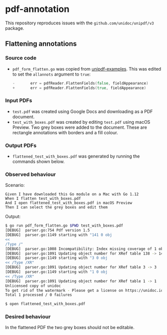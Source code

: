 # pdf-annotation

This repository reproduces issues with the `github.com/unidoc/unipdf/v3` package.

## Flattening annotations

### Source code

- `pdf_form_flatten.go` was copied from [unipdf-examples](https://github.com/unidoc/unipdf-examples/blob/4366cd9d61e9d2b1d70fa2940c104b34f1d489ce/forms/pdf_form_flatten.go). This was edited to set the `allannots` argument to `true`:
    ```go
    -       err = pdfReader.FlattenFields(false, fieldAppearance)
    +       err = pdfReader.FlattenFields(true, fieldAppearance)
    ```

### Input PDFs

- `test.pdf` was created using Google Docs and downloading as a PDF document.
- `test_with_boxes.pdf` was created by editing `test.pdf` using macOS Preview.
  Two grey boxes were added to the document. These are rectangle annotations
  with borders and a fill colour.

### Output PDFs

- `flattened_test_with_boxes.pdf` was generated by running the commands shown below.

### Observed behaviour

Scenario:
```gherkin
Given I have downloaded this Go module on a Mac with Go 1.12
When I flatten test_with_boxes.pdf
And I open flattened_test_with_boxes.pdf in macOS Preview
Then I can select the grey boxes and edit them
```

Output:
```bash
$ go run pdf_form_flatten.go $PWD test_with_boxes.pdf
[DEBUG]  parser.go:754 Pdf version 1.5
[DEBUG]  parser.go:1149 starting with "141 0 obj
<<
/Type /"
[DEBUG]  parser.go:1008 Incompatibility: Index missing coverage of 1 object - appending one - May lead to problems
[DEBUG]  parser.go:1091 Updating object number for XRef table 138 -> 141
[DEBUG]  parser.go:1149 starting with "3 0 obj
<< /Type /XR"
[DEBUG]  parser.go:1091 Updating object number for XRef table 3 -> 3
[DEBUG]  parser.go:1149 starting with "1 0 obj
<< /Type /XR"
[DEBUG]  parser.go:1091 Updating object number for XRef table 1 -> 1
Unlicensed copy of unidoc
To get rid of the watermark - Please get a license on https://unidoc.io
Total 1 processed / 0 failures

$ open flattened_test_with_boxes.pdf
```

### Desired behaviour

In the flattened PDF the two grey boxes should not be editable.
